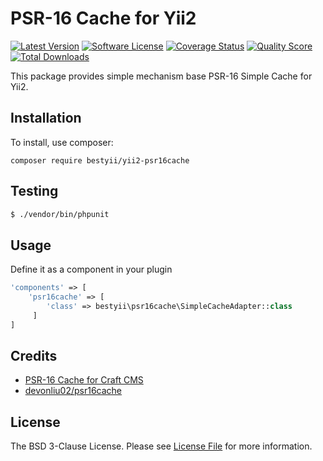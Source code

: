 # PSR-16 Cache for Yii2
[![Latest Version](https://img.shields.io/github/release/bestyii/yii2-psr16cache.svg?style=flat-square)](https://github.com/bestyii/yii2-psr16cache/releases)
[![Software License](https://img.shields.io/badge/license-MIT-brightgreen.svg?style=flat-square)](LICENSE.md)
[![Coverage Status](https://img.shields.io/scrutinizer/coverage/g/bestyii/yii2-psr16cache.svg?style=flat-square)](https://scrutinizer-ci.com/g/bestyii/yii2-psr16cache/code-structure)
[![Quality Score](https://img.shields.io/scrutinizer/g/bestyii/yii2-psr16cache.svg?style=flat-square)](https://scrutinizer-ci.com/g/bestyii/yii2-psr16cache)
[![Total Downloads](https://img.shields.io/packagist/dt/bestyii/yii2-psr16cache.svg?style=flat-square)](https://packagist.org/packages/bestyii/yii2-psr16cache)

This package provides simple mechanism base PSR-16 Simple Cache for Yii2.

## Installation

To install, use composer:

```
composer require bestyii/yii2-psr16cache
```

## Testing

``` bash
$ ./vendor/bin/phpunit
```

## Usage
Define it as a component in your plugin
```php 
'components' => [
    'psr16cache' => [
        'class' => bestyii\psr16cache\SimpleCacheAdapter::class
     ]
]
```


## Credits

- [PSR-16 Cache for Craft CMS](https://github.com/flipboxfactory/craft-psr16)
- [devonliu02/psr16cache](https://github.com/devonliu02/yii2-simple-cache-adapter)

## License

The BSD 3-Clause License. Please see [License File](https://github.com/bestyii/yii2-psr16cache/blob/main/LICENSE) for more information.
